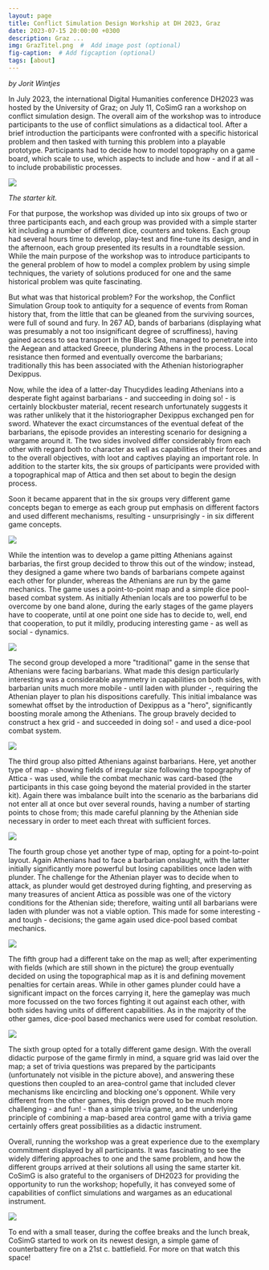 ```yaml
---
layout: page
title: Conflict Simulation Design Workship at DH 2023, Graz
date: 2023-07-15 20:00:00 +0300
description: Graz ...
img: GrazTitel.png  #  Add image post (optional)
fig-caption:  # Add figcaption (optional)
tags: [about]
---
```


*by Jorit Wintjes*

In July 2023, the international Digital Humanities conference DH2023 was hosted by the University of Graz; on July 11, CoSimG ran a workshop on conflict simulation design. The overall aim of the workshop was to introduce participants to the use of conflict simulations as a didactical tool. After a brief introduction the participants were confronted with a specific historical problem and then tasked with turning this problem into a playable prototype. Participants had to decide how to model topography on a game board, which scale to use, which aspects to include and how - and if at all - to include probabilistic processes. 

![](https://raw.githubusercontent.com/cosimg/blog/main/assets/img/GrazA.png)

*The starter kit.*

For that purpose, the workshop was divided up into six groups of two or three participants each, and each group was provided with a simple starter kit including a number of different dice, counters and tokens. Each group had several hours time to develop, play-test and fine-tune its design, and in the afternoon, each group presented its results in a roundtable session. While the main purpose of the workshop was to introduce participants to the general problem of how to model a complex problem by using simple techniques, the variety of solutions produced for one and the same historical problem was quite fascinating.

But what was that historical problem? For the workshop, the Conflict Simulation Group took to antiquity for a sequence of events from Roman history that, from the little that can be gleaned from the surviving sources, were full of sound and fury. In 267 AD, bands of barbarians (displaying what was presumably a not too insignificant degree of scruffiness), having gained access to sea transport in the Black Sea, managed to penetrate into the Aegean and attacked Greece, plundering Athens in the process. Local resistance then formed and eventually overcome the barbarians; traditionally this has been associated with the Athenian historiographer Dexippus. 

Now, while the idea of a latter-day Thucydides leading Athenians into a desperate fight against barbarians - and succeeding in doing so! - is certainly blockbuster material, recent research unfortunately suggests it was rather unlikely that it the historiographer Dexippus exchanged pen for sword. 
Whatever the exact circumstances of the eventual defeat of the barbarians, the episode provides an interesting scenario for designing a wargame around it. The two sides involved differ considerably from each other with regard both to character as well as capabilities of their forces and to the overall objectives, with loot and captives playing an important role. In addition to the starter kits, the six groups of participants were provided with a topographical map of Attica and then set about to begin the design process. 

Soon it became apparent that in the six groups very different game concepts began to emerge as each group put emphasis on different factors and used different mechanisms, resulting - unsurprisingly - in six different game concepts.

![](https://raw.githubusercontent.com/cosimg/blog/main/assets/img/GrazB.png)

While the intention was to develop a game pitting Athenians against barbarias, the first group decided to throw this out of the window; instead, they designed a game where two bands of barbarians compete against each other for plunder, whereas the Athenians are run by the game mechanics. The game uses a point-to-point map and a simple dice pool-based combat system. As initially Athenian locals are too powerful to be overcome by one band alone, during the early stages of the game players have to cooperate, until at one point one side has to decide to, well, end that cooperation, to put it mildly, producing interesting game - as well as social - dynamics.

![](https://raw.githubusercontent.com/cosimg/blog/main/assets/img/GrazC.png)

The second group developed a more "traditional" game in the sense that Athenians were facing barbarians. What made this design particularly interesting was a considerable asymmetry in capabilities on both sides, with barbarian units much more mobile - until laden with plunder -, requiring the Athenian player to plan his dispositions carefully. This initial imbalance was somewhat offset by the introduction of Dexippus as a "hero", significantly boosting morale among the Athenians. The group bravely decided to construct a hex grid - and succeeded in doing so! - and used a dice-pool combat system.

![](https://raw.githubusercontent.com/cosimg/blog/main/assets/img/GrazD.png)

The third group also pitted Athenians against barbarians. Here, yet another type of map - showing fields of irregular size following the topography of Attica - was used, while the combat mechanic was card-based (the participants in this case going beyond the material provided in the starter kit). Again there was imbalance built into the scenario as the barbarians did not enter all at once but over several rounds, having a number of starting points to chose from; this made careful planning by the Athenian side necessary in order to meet each threat with sufficient forces.

![](https://raw.githubusercontent.com/cosimg/blog/main/assets/img/GrazE.png)

The fourth group chose yet another type of map, opting for a point-to-point layout. Again Athenians had to face a barbarian onslaught, with the latter initially significantly more powerful but losing capabilities once laden with plunder. The challenge for the Athenian player was to decide when to attack, as plunder would get destroyed during fighting, and preserving as many treasures of ancient Attica as possible was one of the victory conditions for the Athenian side; therefore, waiting until all barbarians were laden with plunder was not a viable option. This made for some interesting - and tough - decisions; the game again used dice-pool based combat mechanics.

![](https://raw.githubusercontent.com/cosimg/blog/main/assets/img/GrazF.png)

The fifth group had a different take on the map as well; after experimenting with fields (which are still shown in the picture) the group eventually decided on using the topographical map as it is and defining movement penalties for certain areas. While in other games plunder could have a significant impact on the forces carrying it, here the gameplay was much more focussed on the two forces fighting it out against each other, with both sides having units of different capabilities. As in the majority of the other games, dice-pool based mechanics were used for combat resolution.

![](https://raw.githubusercontent.com/cosimg/blog/main/assets/img/GrazG.png)

The sixth group opted for a totally different game design. With the overall didactic purpose of the game firmly in mind, a square grid was laid over the map; a set of trivia questions was prepared by the participants (unfortunately not visible in the picture above), and answering these questions then coupled to an area-control game that included clever mechanisms like encircling and blocking one's opponent. While very different from the other games, this design proved to be much more challenging - and fun! - than a simple trivia game, and the underlying principle of combining a map-based area control game with a trivia game certainly offers great possibilities as a didactic instrument.

Overall, running the workshop was a great experience due to the exemplary commitment displayed by all participants. It was fascinating to see the widely differing approaches to one and the same problem, and how the different groups arrived at their solutions all using the same starter kit. CoSimG is also grateful to the organisers of DH2023 for providing the opportunity to run the workshop; hopefully, it has conveyed some of capabilities of conflict simulations and wargames as an educational instrument.

![](https://raw.githubusercontent.com/cosimg/blog/main/assets/img/GrazZ.png)

To end with a small teaser, during the coffee breaks and the lunch break, CoSimG started to work on its newest design, a simple game of counterbattery fire on a 21st c. battlefield. For more on that watch this space!




